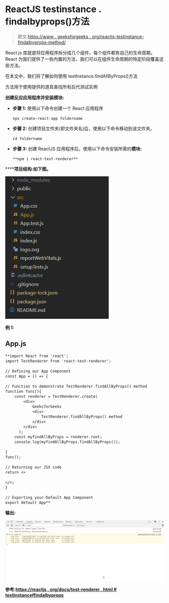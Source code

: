 # ReactJS testinstance . findalbyprops()方法

> 原文:[https://www . geeksforgeeks . org/reactjs-testinstance-findalbyprops-method/](https://www.geeksforgeeks.org/reactjs-testinstance-findallbyprops-method/)

React.js 库就是将应用程序拆分成几个组件。每个组件都有自己的生命周期。React 为我们提供了一些内置的方法，我们可以在组件生命周期的特定阶段覆盖这些方法。

在本文中，我们将了解如何使用 testInstance.findAllByProps()方法

方法用于使用提供的道具查找所有后代测试实例

**创建反应应用程序并安装模块:**

*   **步骤 1:** 使用以下命令创建一个 React 应用程序

    ```
    npx create-react-app foldername
    ```

*   **步骤 2:** 创建项目文件夹(即文件夹名)后，使用以下命令移动到该文件夹。

    ```
    cd foldername
    ```

*   **步骤 3:** 创建 ReactJS 应用程序后，使用以下命令安装所需的****模块:****

    ```
    **npm i react-test-renderer**
    ```

******项目结构:**如下图。****

****![](img/f04ae0d8b722a9fff0bd9bd138b29c23.png)****

******例 1:******

## ****App.js****

```
**import React from 'react';
import TestRenderer from 'react-test-renderer';

// Defining our App Component
const App = () => {

// Function to demonstrate TestRenderer.findAllByProps() method
function func(){
    const renderer = TestRenderer.create(
        <div>
            GeeksforGeeks
            <div>
                TestRenderer.findAllByProps() method
            </div>
        </div>
      );
    const myfindAllByProps = renderer.root;
    console.log(myfindAllByProps.findAllByProps());

}
func();

// Returning our JSX code
return <>

</>;
}

// Exporting your Default App Component
export default App**
```

******输出:******

****![](img/18295309f95f2bded9f6c4dbefe8d7e6.png)****

******参考:**[https://reactjs . org/docs/test-renderer . html # testinstanceffindalbyprops](https://reactjs.org/docs/test-renderer.html#testinstancefindallbyprops)****